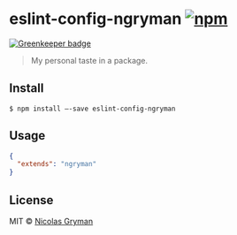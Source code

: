 # eslint-config-ngryman [![npm][npm-image]][npm-url]

[![Greenkeeper badge](https://badges.greenkeeper.io/ngryman/eslint-config-ngryman.svg)](https://greenkeeper.io/)

[npm-image]: https://img.shields.io/npm/v/eslint-config-ngryman.svg?style=flat
[npm-url]: https://npmjs.org/package/eslint-config-ngryman

> My personal taste in a package.


## Install

```
$ npm install —-save eslint-config-ngryman
```


## Usage

```json
{
  "extends": "ngryman"
}
```


## License

MIT © [Nicolas Gryman](http://ngryman.sh)
